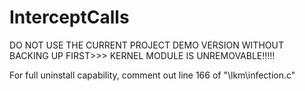 # InterceptCalls

DO NOT USE THE CURRENT PROJECT DEMO VERSION WITHOUT BACKING UP FIRST>>> KERNEL MODULE IS UNREMOVABLE!!!!!

For full uninstall capability, comment out line 166 of "\lkm\infection.c"
